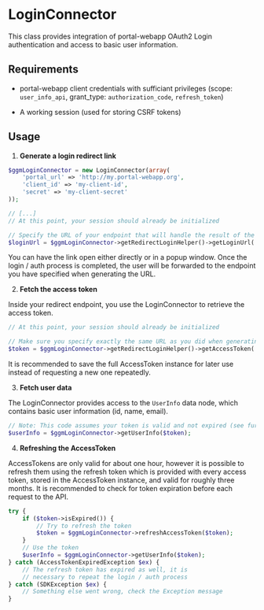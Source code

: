 LoginConnector
=====

This class provides integration of portal-webapp OAuth2 Login authentication and access to basic user information.


Requirements
-------------

* portal-webapp client credentials with sufficiant privileges (scope: `user_info_api`, grant_type: `authorization_code`, `refresh_token`)

* A working session (used for storing CSRF tokens)


Usage
-----

1. **Generate a login redirect link**
```php
$ggmLoginConnector = new LoginConnector(array(
    'portal_url' => 'http://my.portal-webapp.org',
    'client_id' => 'my-client-id',
    'secret' => 'my-client-secret'
));

// [...]
// At this point, your session should already be initialized

// Specify the URL of your endpoint that will handle the result of the login auth process
$loginUrl = $ggmLoginConnector->getRedirectLoginHelper()->getLoginUrl('http://my.website.org/my-redirect-endpoint');
```

You can have the link open either directly or in a popup window. Once the login / auth process is completed, the user will be forwarded to the endpoint you have specified when generating the URL.


2. **Fetch the access token**

Inside your redirect endpoint, you use the LoginConnector to retrieve the access token.

```php
// At this point, your session should already be initialized

// Make sure you specify exactly the same URL as you did when generating the link
$token = $ggmLoginConnector->getRedirectLoginHelper()->getAccessToken('http://my.website.org/my-redirect-endpoint');
```

It is recommended to save the full AccessToken instance for later use instead of requesting a new one repeatedly.


3. **Fetch user data**

The LoginConnector provides access to the `UserInfo` data node, which contains basic user information (id, name, email).

```php
// Note: This code assumes your token is valid and not expired (see further down)
$userInfo = $ggmLoginConnector->getUserInfo($token);
```

4. **Refreshing the AccessToken**

AccessTokens are only valid for about one hour, however it is possible to refresh them using the refresh token which is provided with every access token, stored in the AccessToken instance, and valid for roughly three months. It is recommended to check for token expiration before each request to the API.

```php
try {
    if ($token->isExpired()) {
        // Try to refresh the token
        $token = $ggmLoginConnector->refreshAccessToken($token);
    }
    // Use the token
    $userInfo = $ggmLoginConnector->getUserInfo($token);
} catch (AccessTokenExpiredException $ex) {
    // The refresh token has expired as well, it is
    // necessary to repeat the login / auth process
} catch (SDKException $ex) {
    // Something else went wrong, check the Exception message
}
```

